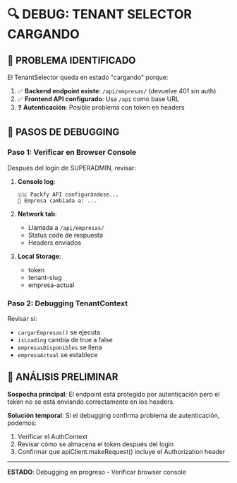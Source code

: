 # 🔍 DEBUG: TENANT SELECTOR CARGANDO

## 🎯 PROBLEMA IDENTIFICADO

El TenantSelector queda en estado "cargando" porque:

1. ✅ **Backend endpoint existe**: `/api/empresas/` (devuelve 401 sin auth)
2. ✅ **Frontend API configurado**: Usa `/api` como base URL
3. ❓ **Autenticación**: Posible problema con token en headers

## 🔧 PASOS DE DEBUGGING

### Paso 1: Verificar en Browser Console

Después del login de SUPERADMIN, revisar:

1. **Console log**:

   ```
   🇨🇺 Packfy API configurándose...
   🏢 Empresa cambiada a: ...
   ```

2. **Network tab**:

   - Llamada a `/api/empresas/`
   - Status code de respuesta
   - Headers enviados

3. **Local Storage**:
   - token
   - tenant-slug
   - empresa-actual

### Paso 2: Debugging TenantContext

Revisar si:

- `cargarEmpresas()` se ejecuta
- `isLoading` cambia de true a false
- `empresasDisponibles` se llena
- `empresaActual` se establece

## 🚨 ANÁLISIS PRELIMINAR

**Sospecha principal**: El endpoint está protegido por autenticación pero el token no se está enviando correctamente en los headers.

**Solución temporal**: Si el debugging confirma problema de autenticación, podemos:

1. Verificar el AuthContext
2. Revisar cómo se almacena el token después del login
3. Confirmar que apiClient.makeRequest() incluye el Authorization header

---

**ESTADO**: Debugging en progreso - Verificar browser console
